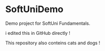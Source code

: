 # SoftUniDemo

Demo project for SoftUni Fundamentals.

i edited this in GitHub directly !

This repository also conteins cats and dogs !
